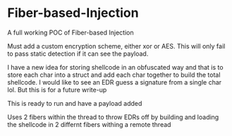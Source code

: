 # Fiber-based-Injection
A full working POC of Fiber-based Injection 

Must add a custom encryption scheme, either xor or AES. This will only fail to pass static detection if it can see the payload.

I have a new idea for storing shellcode in an obfuscated way and that is to store each char into a struct and add each char together to build the total shellcode. I would like to see an EDR guess a signature from a single char lol. But this is for a future write-up

This is ready to run and have a payload added

Uses 2 fibers within the thread to throw EDRs off by building and loading the shellcode in 2 differnt fibers withing a remote thread



